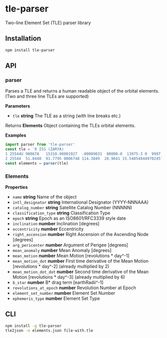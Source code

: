 
# tle-parser

Two-line Element Set (TLE) parser library

## Installation

```bash
npm install tle-parser
```

## API

### parser

Parses a TLE and returns a human readable object of the orbital elements.
(Two and three line TLEs are supported)

**Parameters**

-   `tle` **string** The TLE as a string (with line breaks etc.)

Returns **Elements** Object containing the TLEs orbital elements.

**Examples**

```javascript
import parser from 'tle-parser'
const tle = `0 ISS (ZARYA)
1 25544U 98067A   15310.90801927  .00009031  00000-0  13975-3 0  9997
2 25544  51.6440  91.7795 0006748 114.3849  28.9641 15.54854844970245`
const elements = parser(tle)
```

### Elements

**Properties**

-   `name` **string** Name of the object
-   `intl_designator` **string** International Designator (YYYY-NNNAAA)
-   `catalog_number` **string** Satellite Catalog Number (NNNNN)
-   `classification_type` **string** Classification Type
-   `epoch` **string** Epoch as an ISO8601/RFC3339 style date
-   `inclination` **number** Inclination [degrees]
-   `eccentricity` **number** Eccentricity
-   `right_ascension` **number** Right Ascension of the Ascending Node [degrees]
-   `arg_pericenter` **number** Argument of Perigee [degrees]
-   `mean_anomaly` **number** Mean Anomaly [degrees]
-   `mean_motion` **number** Mean Motion [revolutions * day^-1]
-   `mean_motion_dot` **number** First time derivative of the Mean Motion [revolutions * day^-2]  (already multiplied by 2)
-   `mean_motion_dot_dot` **number** Second time derivative of the Mean Motion [revolutions * day^-3]  (already multiplied by 6)
-   `b_star` **number** B* drag term [earthRadii^-1]
-   `revolutions_at_epoch` **number** Revolution Number at Epoch
-   `element_set_number` **number** Element Set Number
-   `ephemeris_type` **number** Element Set Type

## CLI

```bash
npm install -g tle-parser
tle2json -o elements.json file-with.tle
```
